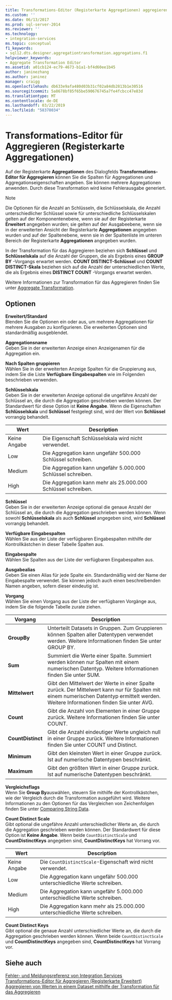 ```yaml
---
title: Transformations-Editor (Registerkarte Aggregationen) aggregieren | Microsoft-Dokumentation
ms.custom: ''
ms.date: 06/13/2017
ms.prod: sql-server-2014
ms.reviewer: ''
ms.technology:
- integration-services
ms.topic: conceptual
f1_keywords:
- sql12.dts.designer.aggregationtransformation.aggregations.f1
helpviewer_keywords:
- Aggregate Transformation Editor
ms.assetid: a01cb124-ec79-4673-b1a1-bf4d60ee1b45
author: janinezhang
ms.author: janinez
manager: craigg
ms.openlocfilehash: db633e9afa480d03b31cf02a84db2813b1e30516
ms.sourcegitcommit: 5a8678bf85f65be590676745a7fe4fcbcc47e83d
ms.translationtype: MT
ms.contentlocale: de-DE
ms.lasthandoff: 03/22/2019
ms.locfileid: "58378034"
---
```

# <a name="aggregate-transformation-editor-aggregations-tab"></a>Transformations-Editor für Aggregieren (Registerkarte Aggregationen)
  Auf der Registerkarte **Aggregationen** des Dialogfelds **Transformations-Editor für Aggregieren** können Sie die Spalten für Aggregationen und Aggregationseigenschaften angeben. Sie können mehrere Aggregationen anwenden. Durch diese Transformation wird keine Fehlerausgabe generiert.  
  
> [!NOTE]  
>  Die Optionen für die Anzahl an Schlüsseln, die Schlüsselskala, die Anzahl unterschiedlicher Schlüssel sowie für unterschiedliche Schlüsselskalen gelten auf der Komponentenebene, wenn sie auf der Registerkarte **Erweitert** angegeben wurden; sie gelten auf der Ausgabeebene, wenn sie in der erweiterten Ansicht der Registerkarte **Aggregationen** angegeben wurden und auf der Spaltenebene, wenn sie in der Spaltenliste im unteren Bereich der Registerkarte **Aggregationen** angegeben wurden.  
>   
>  In der Transformation für das Aggregieren beziehen sich **Schlüssel** und **Schlüsselskala** auf die Anzahl der Gruppen, die als Ergebnis eines **GROUP BY** -Vorgangs erwartet werden. **COUNT DISTINCT-Schlüssel** und **COUNT DISTINCT-Skala** beziehen sich auf die Anzahl der unterschiedlichen Werte, die als Ergebnis eines **DISTINCT COUNT** -Vorgangs erwartet werden.  
  
 Weitere Informationen zur Transformation für das Aggregieren finden Sie unter [Aggregate Transformation](data-flow/transformations/aggregate-transformation.md).  
  
## <a name="options"></a>Optionen  
 **Erweitert/Standard**  
 Blenden Sie die Optionen ein oder aus, um mehrere Aggregationen für mehrere Ausgaben zu konfigurieren. Die erweiterten Optionen sind standardmäßig ausgeblendet.  
  
 **Aggregationsname**  
 Geben Sie in der erweiterten Anzeige einen Anzeigenamen für die Aggregation ein.  
  
 **Nach Spalten gruppieren**  
 Wählen Sie in der erweiterten Anzeige Spalten für die Gruppierung aus, indem Sie die Liste **Verfügbare Eingabespalten** wie im Folgenden beschrieben verwenden.  
  
 **Schlüsselskala**  
 Geben Sie in der erweiterten Anzeige optional die ungefähre Anzahl der Schlüssel an, die durch die Aggregation geschrieben werden können. Der Standardwert für diese Option ist **Keine Angabe**. Wenn die Eigenschaften **Schlüsselskala** und **Schlüssel** festgelegt sind, wird der Wert von **Schlüssel** vorrangig behandelt.  
  
|Wert|Description|  
|-----------|-----------------|  
|Keine Angabe|Die Eigenschaft Schlüsselskala wird nicht verwendet.|  
|Low|Die Aggregation kann ungefähr 500.000 Schlüssel schreiben.|  
|Medium|Die Aggregation kann ungefähr 5.000.000 Schlüssel schreiben.|  
|High|Die Aggregation kann mehr als 25.000.000 Schlüssel schreiben.|  
  
 **Schlüssel**  
 Geben Sie in der erweiterten Anzeige optional die genaue Anzahl der Schlüssel an, die durch die Aggregation geschrieben werden können. Wenn sowohl **Schlüsselskala** als auch **Schlüssel** angegeben sind, wird **Schlüssel** vorrangig behandelt.  
  
 **Verfügbare Eingabespalten**  
 Wählen Sie aus der Liste der verfügbaren Eingabespalten mithilfe der Kontrollkästchen in dieser Tabelle Spalten aus.  
  
 **Eingabespalte**  
 Wählen Sie Spalten aus der Liste der verfügbaren Eingabespalten aus.  
  
 **Ausgabealias**  
 Geben Sie einen Alias für jede Spalte ein. Standardmäßig wird der Name der Eingabespalte verwendet. Sie können jedoch auch einen beschreibenden Namen angeben, sofern dieser eindeutig ist.  
  
 **Vorgang**  
 Wählen Sie einen Vorgang aus der Liste der verfügbaren Vorgänge aus, indem Sie die folgende Tabelle zurate ziehen.  
  
|Vorgang|Description|  
|---------------|-----------------|  
|**GroupBy**|Unterteilt Datasets in Gruppen. Zum Gruppieren können Spalten aller Datentypen verwendet werden. Weitere Informationen finden Sie unter GROUP BY.|  
|**Sum**|Summiert die Werte einer Spalte. Summiert werden können nur Spalten mit einem numerischen Datentyp. Weitere Informationen finden Sie unter SUM.|  
|**Mittelwert**|Gibt den Mittelwert der Werte in einer Spalte zurück. Der Mittelwert kann nur für Spalten mit einem numerischen Datentyp ermittelt werden. Weitere Informationen finden Sie unter AVG.|  
|**Count**|Gibt die Anzahl von Elementen in einer Gruppe zurück. Weitere Informationen finden Sie unter COUNT.|  
|**CountDistinct**|Gibt die Anzahl eindeutiger Werte ungleich null in einer Gruppe zurück. Weitere Informationen finden Sie unter COUNT und Distinct.|  
|**Minimum**|Gibt den kleinsten Wert in einer Gruppe zurück. Ist auf numerische Datentypen beschränkt.|  
|**Maximum**|Gibt den größten Wert in einer Gruppe zurück. Ist auf numerische Datentypen beschränkt.|  
  
 **Vergleichsflags**  
 Wenn Sie **Group By**auswählen, steuern Sie mithilfe der Kontrollkästchen, wie der Vergleich durch die Transformation ausgeführt wird. Weitere Informationen zu den Optionen für das Vergleichen von Zeichenfolgen finden Sie unter [Comparing String Data](data-flow/comparing-string-data.md).  
  
 **Count Distinct Scale**  
 Gibt optional die ungefähre Anzahl unterschiedlicher Werte an, die durch die Aggregation geschrieben werden können. Der Standardwert für diese Option ist **Keine Angabe**. Wenn beide `CountDistinctScale` und **CountDistinctKeys** angegeben sind, **CountDistinctKeys** hat Vorrang vor.  
  
|Wert|Description|  
|-----------|-----------------|  
|Keine Angabe|Die `CountDistinctScale`-Eigenschaft wird nicht verwendet.|  
|Low|Die Aggregation kann ungefähr 500.000 unterschiedliche Werte schreiben.|  
|Medium|Die Aggregation kann ungefähr 5.000.000 unterschiedliche Werte schreiben.|  
|High|Die Aggregation kann mehr als 25.000.000 unterschiedliche Werte schreiben.|  
  
 **Count Distinct Keys**  
 Gibt optional die genaue Anzahl unterschiedlicher Werte an, die durch die Aggregation geschrieben werden können. Wenn beide `CountDistinctScale` und **CountDistinctKeys** angegeben sind, **CountDistinctKeys** hat Vorrang vor.  
  
## <a name="see-also"></a>Siehe auch  
 [Fehler- und Meldungsreferenz von Integration Services](../../2014/integration-services/integration-services-error-and-message-reference.md)   
 [Transformations-Editor für Aggregieren &#40;Registerkarte Erweitert&#41;](../../2014/integration-services/aggregate-transformation-editor-advanced-tab.md)   
 [Aggregieren von Werten in einem Dataset mithilfe der Transformation für das Aggregieren](data-flow/transformations/aggregate-values-in-a-dataset-by-using-the-aggregate-transformation.md)  
  
  
